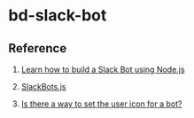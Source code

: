 # bd-slack-bot


## Reference

1. [Learn how to build a Slack Bot using Node.js](https://sabe.io/tutorials/learn-how-to-build-slack-bot-node-js)

2. [SlackBots.js](https://github.com/mishk0/slack-bot-api)

3. [Is there a way to set the user icon for a bot?](https://github.com/kn/slack/issues/11)
